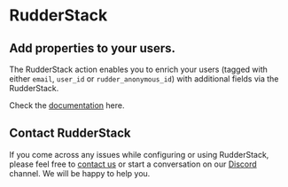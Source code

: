 # RudderStack
## Add properties to your users.

The RudderStack action enables you to enrich your users (tagged with either `email`, `user_id` or `rudder_anonymous_id`) with additional fields via the RudderStack. 

Check the [documentation](https://docs.rudderstack.com/sources/looker) here.

## Contact RudderStack
If you come across any issues while configuring or using RudderStack, please feel free to [contact us](https://rudderstack.com/contact/) or start a conversation on our [Discord](https://discordapp.com/invite/xNEdEGw) channel. We will be happy to help you.
